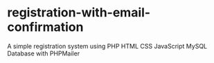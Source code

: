 # registration-with-email-confirmation
A simple registration system using PHP HTML CSS JavaScript MySQL Database with PHPMailer
